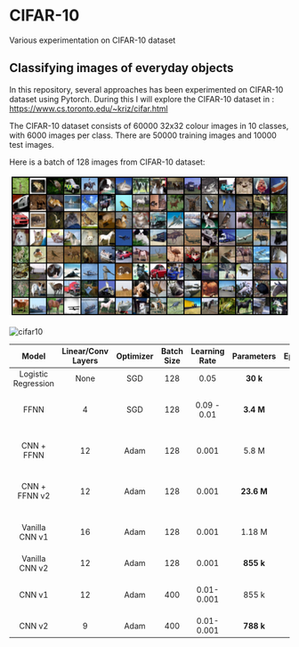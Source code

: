 # CIFAR-10
Various experimentation on CIFAR-10 dataset


## Classifying images of everyday objects
In this repository, several approaches has been experimented on CIFAR-10 dataset using Pytorch. During this I will explore the CIFAR-10 dataset in : https://www.cs.toronto.edu/~kriz/cifar.html

The CIFAR-10 dataset consists of 60000 32x32 colour images in 10 classes, with 6000 images per class. There are 50000 training images and 10000 test images.

Here is a batch of 128 images from CIFAR-10 dataset:

![Screenshot](https://github.com/nanekja/CIFAR-10/blob/master/images/cifar_10.png)

![cifar10](https://miro.medium.com/max/709/1*LyV7_xga4jUHdx4_jHk1PQ.png)

| Model | Linear/Conv Layers | Optimizer | Batch Size | Learning Rate | Parameters | Epochs | Time | Validation Accuracy |
| :---: | :---: | :---: | :---: | :---: | :---: | :---: | :---: | :---: |
| Logistic Regression | None | SGD | 128 | 0.05 | **30 k** | 10 | **59.4 sec** | 0.3718| 
| FFNN | 4 | SGD | 128 | 0.09 - 0.01 | **3.4 M** | 40 | **4 min 40 sec** | **0.5569** | 
| CNN + FFNN | 12 | Adam | 128 | 0.001 | 5.8 M | 10 | **2 min 23 sec** | 0.7675 |
| CNN + FFNN v2 | 12 | Adam | 128 | 0.001 | **23.6 M** | 20 | 10 min 13 sec | **0.8915** |
| Vanilla CNN v1 | 16 | Adam | 128 | 0.001 | 1.18 M | 20 | 12 min 31 sec | 0.722 |
| Vanilla CNN v2 | 12 | Adam | 128 | 0.001 | **855 k** | 50 | 34 min | 0.8382 |
| CNN v1 | 12 | Adam | 400 | 0.01- 0.001 | 855 k | 50 | 24 min 46 sec| **0.8539** |
| CNN v2 | 9 | Adam | 400 | 0.01- 0.001 | **788 k** | 50 | 20 min | **0.8658** |
